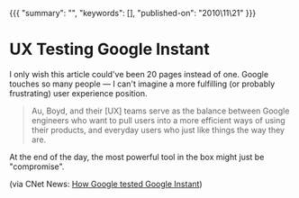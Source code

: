 {{{
    "summary": "",
    "keywords": [],
    "published-on": "2010\\11\\21"
}}}


# UX Testing Google Instant

I only wish this article could've been 20 pages instead of one. Google touches so many people — I can't imagine a more fulfilling (or probably frustrating) user experience position.

> Au, Boyd, and their [UX] teams serve as the balance between Google engineers who want to pull users into a more efficient ways of using their products, and everyday users who just like things the way they are.

At the end of the day, the most powerful tool in the box might just be "compromise". 

(via CNet News: [How Google tested Google Instant][1])

 [1]: http://news.cnet.com/8301-30684_3-20019652-265.html?tag=nl.e703